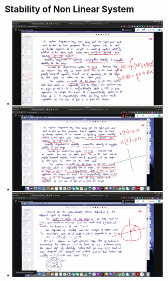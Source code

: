 # Stability of Non Linear System
- ![aut_sys](aut_sys.jpg)
- ![systm_traj](systm_traj.jpg)
- ![aut_sys2](aut_sys2.jpg)